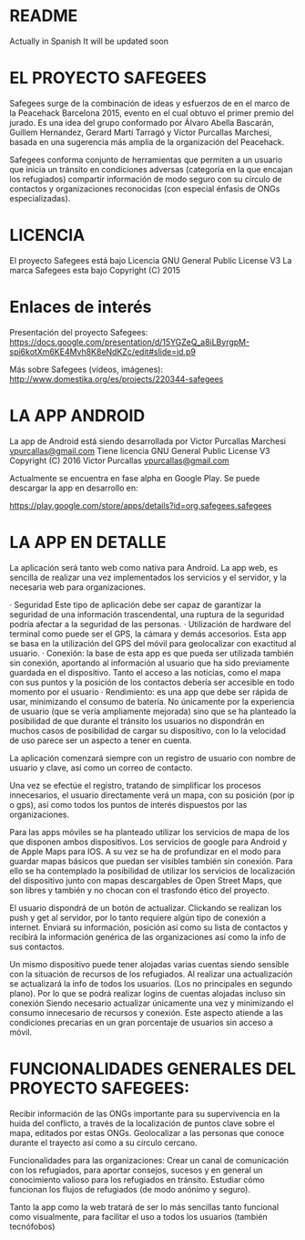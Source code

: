 README
======

Actually in Spanish
It will be updated soon

EL PROYECTO SAFEGEES
====================
Safegees surge de la combinación de ideas y esfuerzos de en el marco de la Peacehack Barcelona 2015, evento en el cual obtuvo el primer premio del jurado. Es una idea del grupo conformado por Álvaro Abella Bascarán, Guillem Hernandez, Gerard Martí Tarragó y Víctor Purcallas Marchesi, basada en una sugerencia más amplia de la organización del Peacehack.

Safegees conforma conjunto de herramientas que permiten a un usuario que inicia un tránsito en condiciones adversas (categoría en la que encajan los refugiados) compartir información de modo seguro con su círculo de contactos y organizaciones reconocidas (con especial énfasis de ONGs especializadas).

LICENCIA
========
El proyecto Safegees está bajo Licencia GNU General Public License V3
La marca Safegees esta bajo Copyright (C) 2015


Enlaces de interés
==================
Presentación del proyecto Safegees: https://docs.google.com/presentation/d/15YGZeQ_a8iLByrgpM-spi6kotXm6KE4Mvh8K8eNdKZc/edit#slide=id.p9

Más sobre Safegees (vídeos, imágenes): http://www.domestika.org/es/projects/220344-safegees


LA APP ANDROID
===============

La app de Android está siendo desarrollada por Victor Purcallas Marchesi <vpurcallas@gmail.com>
Tiene licencia GNU General Public License V3
Copyright (C) 2016  Victor Purcallas <vpurcallas@gmail.com>

Actualmente se encuentra en fase alpha en Google Play. Se puede descargar la app en desarrollo en:

https://play.google.com/store/apps/details?id=org.safegees.safegees


LA APP EN DETALLE
=================

La aplicación será tanto web como nativa para Android. La app web, es sencilla de realizar una vez implementados los servicios y el servidor, y la necesaria web para organizaciones.

· Seguridad Este tipo de aplicación debe ser capaz de garantizar la seguridad de una información trascendental, una ruptura de la seguridad podría afectar a la seguridad de las personas.
· Utilización de hardware del terminal como puede ser el GPS, la cámara y demás accesorios. Esta app se basa en la utilización del GPS del móvil para geolocalizar con exactitud al usuario.
· Conexión: la base de esta app es que pueda ser utilizada también sin conexión, aportando al información al usuario que ha sido previamente guardada en el dispositivo. Tanto el acceso a las noticias, como el mapa con sus puntos y la posición de los contactos debería ser accesible en todo momento por el usuario
· Rendimiento: es una app que debe ser rápida de usar, minimizando el consumo de batería. No únicamente por la experiencia de usuario (que se vería ampliamente mejorada) sino que se ha planteado la posibilidad de que durante el tránsito los usuarios no dispondrán en muchos casos de posibilidad de cargar su dispositivo, con lo la velocidad de uso parece ser un aspecto a tener en cuenta.

La aplicación comenzará siempre con un registro de usuario con nombre de usuario y clave, así como un correo de contacto.

Una vez se efectúe el registro, tratando de simplificar los procesos innecesarios, el usuario directamente verá un mapa, con su posición (por ip o gps), así como todos los puntos de interés dispuestos por las organizaciones. 

Para las apps móviles se ha planteado utilizar los servicios de mapa de los que disponen ambos dispositivos. Los servicios de google para Android y de Apple Maps para IOS. A su vez se ha de profundizar en el modo para guardar mapas básicos que puedan ser visibles también sin conexión. Para ello se ha contemplado la posibilidad de utilizar los servicios de localización del dispositivo junto con mapas descargables de Open Street Maps, que son libres y también y no chocan con el trasfondo ético del proyecto.

El usuario dispondrá de un botón de actualizar. Clickando se realizan los push y get al servidor, por lo tanto requiere algún tipo de conexión a internet. Enviará su información, posición así como su lista de contactos y recibirá la información genérica de las organizaciones así como la info de sus contactos.

Un mismo dispositivo puede tener alojadas varias cuentas siendo sensible con la situación de recursos de los refugiados. Al realizar una actualización se actualizará la info de todos los usuarios. (Los no principales en segundo plano). Por lo que se podrá realizar logins de cuentas alojadas incluso sin conexión Siendo necesario actualizar únicamente una vez y minimizando el consumo innecesario de recursos y conexión. Este aspecto atiende a las condiciones precarias en un gran porcentaje de usuarios sin acceso a móvil.


FUNCIONALIDADES GENERALES DEL PROYECTO SAFEGEES:
================================================

Recibir información de las ONGs importante para su supervivencia en la huida del conflicto, a través de la localización de puntos clave sobre el mapa, editados por estas ONGs.
Geolocalizar a las personas que conoce durante el trayecto así como a su círculo cercano.

Funcionalidades para las organizaciones:
Crear un canal de comunicación con los refugiados, para aportar consejos, sucesos y en general un conocimiento valioso para los refugiados en tránsito.
Estudiar cómo funcionan los flujos de refugiados (de modo anónimo y seguro).

Tanto la app como la web tratará de ser lo más sencillas tanto funcional como visualmente, para facilitar el uso a todos los usuarios (también tecnófobos)


